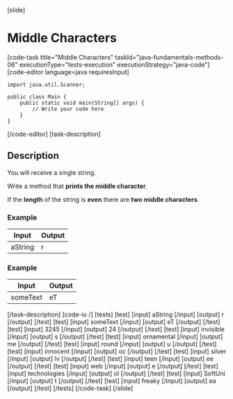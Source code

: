 [slide]
# Middle Characters
[code-task title="Middle Characters" taskId="java-fundamentals-methods-06" executionType="tests-execution" executionStrategy="java-code"]
[code-editor language=java requiresInput]
```
import java.util.Scanner;

public class Main {
    public static void main(String[] args) {
        // Write your code here
    }
}
```
[/code-editor]
[task-description]
## Description
You will receive a single string.

Write a method that **prints the middle character**.

If the **length** of the string is **even** there are **two middle characters**.

### Example
| **Input** | **Output** |
| --- | --- |
| aString | r |

### Example
| **Input** | **Output** |
| --- | --- |
| someText | eT |

[/task-description]
[code-io /]
[tests]
[test]
[input]
aString
[/input]
[output]
r
[/output]
[/test]
[test]
[input]
someText
[/input]
[output]
eT
[/output]
[/test]
[test]
[input]
3245
[/input]
[output]
24
[/output]
[/test]
[test]
[input]
invisible
[/input]
[output]
s
[/output]
[/test]
[test]
[input]
ornamental
[/input]
[output]
me
[/output]
[/test]
[test]
[input]
round
[/input]
[output]
u
[/output]
[/test]
[test]
[input]
innocent
[/input]
[output]
oc
[/output]
[/test]
[test]
[input]
silver
[/input]
[output]
lv
[/output]
[/test]
[test]
[input]
teen
[/input]
[output]
ee
[/output]
[/test]
[test]
[input]
web
[/input]
[output]
e
[/output]
[/test]
[test]
[input]
technologies
[/input]
[output]
ol
[/output]
[/test]
[test]
[input]
SoftUni
[/input]
[output]
t
[/output]
[/test]
[test]
[input]
freaky
[/input]
[output]
ea
[/output]
[/test]
[/tests]
[/code-task]
[/slide]